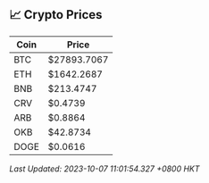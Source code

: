 ## 📈 Crypto Prices

| Coin | Price |
| ---- | ----- |
| BTC | $27893.7067 |
| ETH | $1642.2687 |
| BNB | $213.4747 |
| CRV | $0.4739 |
| ARB | $0.8864 |
| OKB | $42.8734 |
| DOGE | $0.0616 |

_Last Updated: 2023-10-07 11:01:54.327 +0800 HKT_